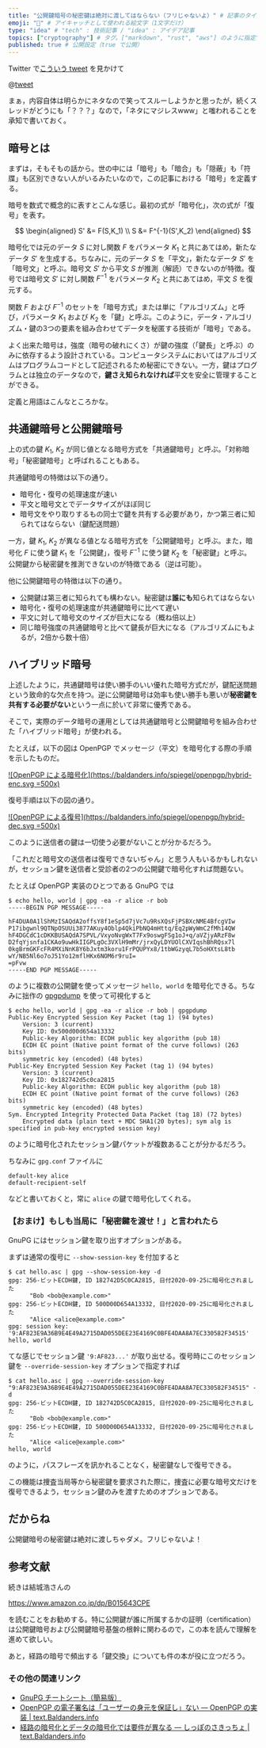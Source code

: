 ```yaml
---
title: "公開鍵暗号の秘密鍵は絶対に渡してはならない（フリじゃないよ）" # 記事のタイトル
emoji: "🔐" # アイキャッチとして使われる絵文字（1文字だけ）
type: "idea" # "tech" : 技術記事 / "idea" : アイデア記事
topics: ["cryptography"] # タグ。["markdown", "rust", "aws"] のように指定する
published: true # 公開設定（true で公開）
---
```


Twitter で[こういう tweet](https://twitter.com/issei_y/status/1308749237253844992) を見かけて

@[tweet](https://twitter.com/issei_y/status/1308749237253844992)

まぁ，内容自体は明らかにネタなので笑ってスルーしようかと思ったが，続くスレッドがどうにも「？？？」なので，「ネタにマジレスwww」と嗤われることを承知で書いておく。

## 暗号とは

まずは，そもそもの話から。世の中には「暗号」も「暗合」も「隠蔽」も「符牒」も区別できない人がいるみたいなので，この記事における「暗号」を定義する。

暗号を数式で概念的に表すとこんな感じ。最初の式が「暗号化」，次の式が「復号」を表す。

$$
\begin{aligned}
  S' &= F(S,K_1)  \\
  S &= F^{-1}(S',K_2)
\end{aligned}
$$

暗号化では元のデータ $S$ に対し関数 $F$ をパラメータ $K_1$ と共にあてはめ，新たなデータ $S'$ を生成する。ちなみに，元のデータ $S$ を「平文」，新たなデータ $S'$ を「暗号文」と呼ぶ。暗号文 $S'$ から平文 $S$ が推測（解読）できないのが特徴。復号では暗号文 $S'$ に対し関数 $F^{-1}$ をパラメータ $K_2$ と共にあてはめ，平文 $S$ を復元する。

関数 $F$ および $F^{-1}$ のセットを「暗号方式」または単に「アルゴリズム」と呼び，パラメータ $K_1$ および $K_2$ を「鍵」と呼ぶ。このように，データ・アルゴリズム・鍵の3つの要素を組み合わせてデータを秘匿する技術が「暗号」である。 

よく出来た暗号は，強度（暗号の破れにくさ）が鍵の強度（「鍵長」と呼ぶ）のみに依存するよう設計されている。コンピュータシステムにおいてはアルゴリズムはプログラムコードとして記述されるため秘密にできない。一方，鍵はプログラムとは独立のデータなので，**鍵さえ知られなければ**平文を安全に管理することができる。

定義と用語はこんなところかな。

## 共通鍵暗号と公開鍵暗号

上の式の鍵 $K_1$, $K_2$ が同じ値となる暗号方式を「共通鍵暗号」と呼ぶ。「対称暗号」「秘密鍵暗号」と呼ばれることもある。

共通鍵暗号の特徴は以下の通り。

- 暗号化・復号の処理速度が速い
- 平文と暗号文とでデータサイズがほぼ同じ
- 暗号文をやり取りするもの同士で鍵を共有する必要があり，かつ第三者に知られてはならない（鍵配送問題）

一方，鍵 $K_1$, $K_2$ が異なる値となる暗号方式を「公開鍵暗号」と呼ぶ。また，暗号化 $F$ に使う鍵 $K_1$ を「公開鍵」，復号 $F^{-1}$ に使う鍵 $K_2$ を「秘密鍵」と呼ぶ。公開鍵から秘密鍵を推測できないのが特徴である（逆は可能）。

他に公開鍵暗号の特徴は以下の通り。

- 公開鍵は第三者に知られても構わない。秘密鍵は**誰にも**知られてはならない
- 暗号化・復号の処理速度が共通鍵暗号に比べて遅い
- 平文に対して暗号文のサイズが巨大になる（概ね倍以上）
- 同じ暗号強度の共通鍵暗号と比べて鍵長が巨大になる（アルゴリズムにもよるが，2倍から数十倍）

## ハイブリッド暗号

上述したように，共通鍵暗号は使い勝手のいい優れた暗号方式だが，鍵配送問題という致命的な欠点を持つ。逆に公開鍵暗号は効率も使い勝手も悪いが**秘密鍵を共有する必要がない**という一点に於いて非常に優秀である。

そこで，実際のデータ暗号の運用としては共通鍵暗号と公開鍵暗号を組み合わせた「ハイブリッド暗号」が使われる。

たとえば，以下の図は OpenPGP でメッセージ（平文）を暗号化する際の手順を示したものだ。

[![OpenPGP による暗号化](https://baldanders.info/spiegel/openpgp/hybrid-enc.svg =500x)](https://baldanders.info/spiegel/openpgp/ "わかる！ OpenPGP 暗号 — 旧コンテンツ置き場 | Baldanders.info")

復号手順は以下の図の通り。

[![OpenPGP による復号](https://baldanders.info/spiegel/openpgp/hybrid-dec.svg =500x)](https://baldanders.info/spiegel/openpgp/ "わかる！ OpenPGP 暗号 — 旧コンテンツ置き場 | Baldanders.info")

このように送信者の鍵は一切使う必要がないことが分かるだろう。

「これだと暗号文の送信者は復号できないぢゃん」と思う人もいるかもしれないが，セッション鍵を送信者と受診者の2つの公開鍵で暗号化すれば問題ない。

たとえば OpenPGP 実装のひとつである GnuPG では

```
$ echo hello, world | gpg -ea -r alice -r bob
-----BEGIN PGP MESSAGE-----

hF4DUA0A1lShMzISAQdA2offsY8f1eSp5d7jVc7u9RsXQsFjPSBXcNME4BfcgVIw
P17ibgwnl9QTNpOSUUi3877AKuy4Oblp4QkiPbNQ4mHttq/Eq2pWyWmC2fMh14QW
hF4DGCdC1cDKKBUSAQdA7SPVL/VxyoNvgWxT7Fx9oswgFSg1oJ+q/aVZjyARzF8w
D2fqYjsnfa1CKAo9uwHkIIGPLgOc3VXlH9mMr/jrxQyLDYUOlCXVIqshBhRQsx7l
0kgBrmGKFcFR4MXiNnK8Y6bJxtm3koru1FrPQUPYx8/1tbWGzyqL7b5oHXtsL8tb
wY/NB5Nl6o7oJ51Yo12mflHKx6NOM6r9ruI=
=pFvw
-----END PGP MESSAGE-----
```

のように複数の公開鍵を使ってメッセージ `hello, world` を暗号化できる。ちなみに拙作の [gpgpdump] を使って可視化すると

```
$ echo hello, world | gpg -ea -r alice -r bob | gpgpdump
Public-Key Encrypted Session Key Packet (tag 1) (94 bytes)
	Version: 3 (current)
	Key ID: 0x500d00d654a13332
	Public-key Algorithm: ECDH public key algorithm (pub 18)
	ECDH EC point (Native point format of the curve follows) (263 bits)
	symmetric key (encoded) (48 bytes)
Public-Key Encrypted Session Key Packet (tag 1) (94 bytes)
	Version: 3 (current)
	Key ID: 0x182742d5c0ca2815
	Public-key Algorithm: ECDH public key algorithm (pub 18)
	ECDH EC point (Native point format of the curve follows) (263 bits)
	symmetric key (encoded) (48 bytes)
Sym. Encrypted Integrity Protected Data Packet (tag 18) (72 bytes)
	Encrypted data (plain text + MDC SHA1(20 bytes); sym alg is specified in pub-key encrypted session key)
```

のように暗号化されたセッション鍵パケットが複数あることが分かるだろう。

ちなみに `gpg.conf` ファイルに

```
default-key alice
default-recipient-self
```

などと書いておくと，常に `alice` の鍵で暗号化してくれる。

### 【おまけ】もしも当局に「秘密鍵を渡せ！」と言われたら

GnuPG にはセッション鍵を取り出すオプションがある。

まずは通常の復号に `--show-session-key` を付加すると

```
$ cat hello.asc | gpg --show-session-key -d
gpg: 256-ビットECDH鍵, ID 182742D5C0CA2815, 日付2020-09-25に暗号化されました
      "Bob <bob@example.com>"
gpg: 256-ビットECDH鍵, ID 500D00D654A13332, 日付2020-09-25に暗号化されました
      "Alice <alice@example.com>"
gpg: session key: '9:AF823E9A36B9E4E49A2715DAD055DEE23E4169C0BFE4DAA8A7EC330582F34515'
hello, world
```

てな感じでセッション鍵 `'9:AF823...'` が取り出せる。復号時にこのセッション鍵を `--override-session-key` オプションで指定すれば

```
$ cat hello.asc | gpg --override-session-key "9:AF823E9A36B9E4E49A2715DAD055DEE23E4169C0BFE4DAA8A7EC330582F34515" -d
gpg: 256-ビットECDH鍵, ID 182742D5C0CA2815, 日付2020-09-25に暗号化されました
      "Bob <bob@example.com>"
gpg: 256-ビットECDH鍵, ID 500D00D654A13332, 日付2020-09-25に暗号化されました
      "Alice <alice@example.com>"
hello, world
```

のように，パスフレーズを訊かれることなく，秘密鍵なしで復号できる。

この機能は捜査当局等から秘密鍵を要求された際に，捜査に必要な暗号文だけを復号できるよう，セッション鍵のみを渡すためのオプションである。

## だからね

公開鍵暗号の秘密鍵は絶対に渡しちゃダメ。フリじゃないよ！

## 参考文献

続きは結城浩さんの

https://www.amazon.co.jp/dp/B015643CPE

を読むことをお勧めする。特に公開鍵が誰に所属するかの証明（certification）は公開鍵暗号および公開鍵暗号基盤の根幹に関わるので，この本を読んで理解を進めて欲しい。

あと，経路の暗号で頻出する「鍵交換」についても件の本が役に立つだろう。

### その他の関連リンク

- [GnuPG チートシート（簡易版）](./20200920-gnupg-cheat-sheet)
- [OpenPGP の電子署名は「ユーザーの身元を保証し」ない — OpenPGP の実装 | text.Baldanders.info](https://text.baldanders.info/openpgp/web-of-trust/)
- [経路の暗号化とデータの暗号化では要件が異なる — しっぽのさきっちょ | text.Baldanders.info](https://text.baldanders.info/remark/2020/07/requirement-for-encryption/)

[gpgpdump]: https://text.baldanders.info/release/gpgpdump/ "OpenPGP パケットを可視化する gpgpdump — リリース情報 | text.Baldanders.info"
